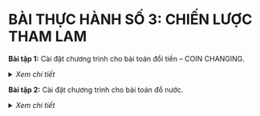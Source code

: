 # BÀI THỰC HÀNH SỐ 3: CHIẾN LƯỢC THAM LAM

**Bài tập 1:** Cài đặt chương trình cho bài toán đổi tiền – COIN CHANGING.
  
<details>
  <summary><i>Xem chi tiết</i></summary>
  <br>

  **Mô tả bài toán:**
  
  Cho 5 loại tiền mệnh giá: 100, 25, 10, 5 và 1 đồng với số lượng tờ tiền mỗi loại không hạn chế. <br>
  Cho trước một số tiền **m**. <br>
  Hỏi cần lấy ít nhất bao nhiêu tờ tiền trong 5 loại mệnh giá trên để được số tiền m.
  
  **Code:**

  ```c++
  #include<iostream>
  using namespace std;

  int n = 5;
  long a[5] = {100, 25, 10, 5, 1};

  void coin_changing(long m) {
    int count = 0;
    long p = 0;

    int i = 0;

    // tai moi buoc lap, lay cac dong tien co menh gia lon nhat
    // voi so luong nhieu nhat.
    while(m != 0 && i < 5) {
      if(m >= a[i]) {
        m -= a[i];
        count++;
      }
      else {
        i++;
      }
    }

    cout << "\nCan it nhat " << count << " to tien de duoc so tien m.\n";	
  }

  int main() {	
    cout << "Co 5 loai tien menh gia: 100, 25, 10, 5 va 1.\n";
    cout << "Khong gioi han so to tien moi loai.\n";

    long m;
    cout << "\nNhap so tien m can lay: ";
    cin >> m;

    coin_changing(m);

    return 0;
  }
  ```

  **Kết quả chạy:**
  
  ![image](https://user-images.githubusercontent.com/65481655/201104863-79f2fdce-13e6-4593-aba3-6821cff8ac8d.png)

</details> 
  
**Bài tập 2:** Cài đặt chương trình cho bài toán đổ nước.
  
<details>
  <summary><i>Xem chi tiết</i></summary>
  <br>

  **Mô tả bài toán:**
  
  Một bình nước chứa đầy nước với 1 lượng nước là **n**. <br>
  Cho **m** chiếc chai rỗng (dung tích khác nhau) để chiết nước từ bình vào đầy chai. <br>
  Hỏi số lượng chai tối đa có thể được đổ đầy nước là bao nhiêu?
  
  **Quy ước:**
  - n : lượng nước trong bình.
  - arr[m]: mảng dung tích nước của m chai.
  
  **Hướng giải quyết:**
  
  - Sắp xếp các chai theo dung tích tăng dần
  - Duyệt lần lượt từ chai dung tích nhỏ, lượng nước lớn hơn hoặc bằng dung tích chai thì đổ nước vào chai đó <br> 
    và tăng số chai đã được đổ lên 1, đồng thời giảm lượng nước tương ứng với dung tích chai. 
  
  **Code:**

  ```c++
  #include<iostream>
  using namespace std;

  // sap xep tang dan
  void sort(int *arr, int m) {
    for(int i = 0; i < m; i++) {
      for(int j = m-1; j > i; j--) {
        if(arr[j] < arr[j-1]) {
          int tmp = arr[j];
          arr[j] = arr[j-1];
          arr[j-1] = tmp;
        }
      }	
    }
  }

  void pour_water(int n, int *arr, int m) {
    sort(arr, m);

    int count = 0;

    for(int i = 0; i < m; i++) {
      if(n >= arr[i]) {
        n -= arr[i];
        count++;
      } 
    }	

    cout << "So luong chai toi da co the duoc do day nuoc la " << count << endl;	
  }

  int main() {
    int n;
    cout << "Nhap dung tich nuoc trong binh: "; cin >> n;

    int m;
    cout << "Nhap so chai: "; cin >> m;

    int *arr = new int[m];
    cout << "Nhap dung tich cac chai: \n";
    for(int i = 0; i < m; i++) {
      cout << "Chai thu " << i+1 << ": ";
      cin >> arr[i];
    }

    pour_water(n, arr,m); 

    return 0;
  }
  ```

  **Kết quả chạy:**
  
  ![image](https://user-images.githubusercontent.com/65481655/201105898-eb9e0dc4-37ef-4bf8-b89e-afcff6c56c05.png)

</details> 
